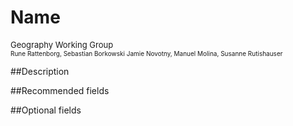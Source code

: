 # Name
<font size=2>Geography Working Group</font></br><font size=1>Rune Rattenborg, Sebastian Borkowski Jamie Novotny, Manuel Molina, Susanne Rutishauser</font>

##Description

##Recommended fields

##Optional fields